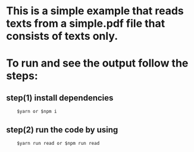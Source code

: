 # This is a simple example that reads texts from a simple.pdf file that consists of texts only. 

# To run and see the output follow the steps:
## step(1) install dependencies
        $yarn or $npm i
## step(2) run the code by using 
        $yarn run read or $npm run read